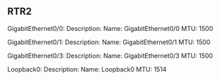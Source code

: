 RTR2
----
GigabitEthernet0/0:
  Description: 
  Name: GigabitEthernet0/0
  MTU: 1500

GigabitEthernet0/1:
  Description: 
  Name: GigabitEthernet0/1
  MTU: 1500

GigabitEthernet0/3:
  Description: 
  Name: GigabitEthernet0/3
  MTU: 1500

Loopback0:
  Description: 
  Name: Loopback0
  MTU: 1514

